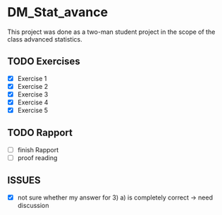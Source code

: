 # DM_Stat_avance

This project was done as a two-man student project in the scope of the class advanced statistics.

## TODO Exercises
- [x] Exercise 1
- [x] Exercise 2
- [x] Exercise 3
- [x] Exercise 4
- [x] Exercise 5

## TODO Rapport
- [ ] finish Rapport
- [ ] proof reading

## ISSUES 
- [x] not sure whether my answer for 3) a) is completely correct -> need discussion